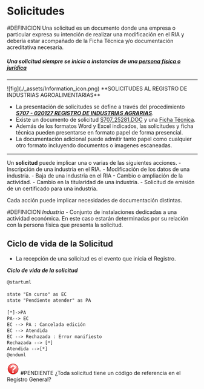 # Solicitudes


#DEFINICION Una solicitud es un documento donde una empresa o particular expresa su intención de realizar una modificación en el RIA y debería estar acompañado de la Ficha Técnica y/o documentación acreditativa necesaria.

##### Una solicitud siempre se inicia a instancias de una [persona física o jurídica](./Empresas)

<hr>
![fig](./_assets/Information_icon.png)   **SOLICITUDES AL REGISTRO DE INDUSTRIAS AGROALIMENTARIAS**       

- La presentación de solicitudes se define  a través del procedimiento ***[S707 - 020127 REGISTRO DE INDUSTRIAS AGRARIAS](https://www.jccm.es/tramitesygestiones/registro-de-industrias-agrarias)***.
- Existe un documento de solicitud [S707_25281.DOC](https://www.jccm.es/sites/www.jccm.es/files/modelos/S707_25281.DOC) y una [Ficha Técnica](https://www.jccm.es/sites/www.jccm.es/files/modelos/S707_28664.XLS).
- Además de los formatos Word y Excel indicados, las solicitudes y ficha técnica pueden presentarse en formato papel de forma presencial.
- La documentación adicional puede admitir tanto papel como cualquier otro formato incluyendo documentos o imagenes escaneadas.

<hr>

Un **solicitud** puede implicar una o varias de las siguientes acciones.
	- Inscripción de una industria en el RIA.
	- Modificación de los datos de una industria.
	- Baja de una industria en el RIA
	- Cambio o ampliación de la actividad.
	- Cambio en la titularidad de una industria.
	- Solicitud de emisión de un certificado para una industria.

Cada acción puede implicar necesidades de documentación distintas.

#DEFINICION *Industria -* Conjunto de instalaciones dedicadas a una actividad económica. En este caso estarán determinadas por su relación con la persona física que presenta la solicitud.

## Ciclo de vida de la Solicitud
- La recepción de una solicitud es el evento que inicia el Registro.

***Ciclo de vida de la solicitud*** 
```plantuml
@startuml

state "En curso" as EC
state "Pendiente atender" as PA

[*]->PA
PA--> EC
EC --> PA : Cancelada edición
EC --> Atendida
EC --> Rechazada : Error manifiesto
Rechazada --> [*]
Atendida -->[*]
@enduml
```

![fig](./_assets/red_question_icon.png)   #PENDIENTE  ¿Toda solicitud tiene un código de referencia en el Registro General?
